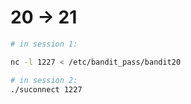 # 20 -> 21

```bash
# in session 1: 

nc -l 1227 < /etc/bandit_pass/bandit20

# in session 2:
./suconnect 1227
```
